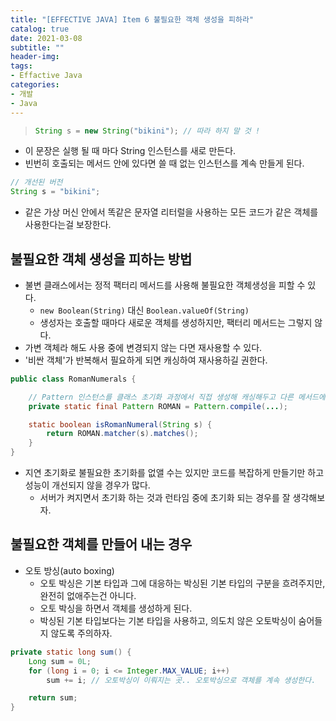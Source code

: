 ```yaml
---
title: "[EFFECTIVE JAVA] Item 6 불필요한 객체 생성을 피하라"
catalog: true
date: 2021-03-08
subtitle: ""
header-img:
tags:
- Effactive Java
categories:
- 개발
- Java
---
```

> ```java 
> String s = new String("bikini"); // 따라 하지 말 것 !
> ```
- 이 문장은 실행 될 때 마다 String 인스턴스를 새로 만든다.
- 빈번히 호출되는 메서드 안에 있다면 쓸 때 없는 인스턴스를 계속 만들게 된다.

```java 
// 개선된 버전
String s = "bikini";
```
- 같은 가상 머신 안에서 똑같은 문자열 리터럴을 사용하는 모든 코드가 같은 객체를 사용한다는걸 보장한다.

## 불필요한 객체 생성을 피하는 방법
- 불변 클래스에서는 정적 팩터리 메서드를 사용해 불필요한 객체생성을 피할 수 있다.
    - `new Boolean(String)` 대신 `Boolean.valueOf(String)`
    - 생성자는 호출할 때마다 새로운 객체를 생성하지만, 팩터리 메서드는 그렇지 않다.
- 가변 객체라 해도 사용 중에 변경되지 않는 다면 재사용할 수 있다.
- '비싼 객체'가 반복해서 필요하게 되면 캐싱하여 재사용하길 권한다.
```java
public class RomanNumerals {

    // Pattern 인스턴스를 클래스 초기화 과정에서 직접 생성해 캐싱해두고 다른 메서드에서 이 인스턴스를 재사용한다.
    private static final Pattern ROMAN = Pattern.compile(...);

    static boolean isRomanNumeral(String s) {
        return ROMAN.matcher(s).matches();
    }
}
```
- 지연 초기화로 불필요한 초기화를 없앨 수는 있지만 코드를 복잡하게 만들기만 하고 성능이 개선되지 않을 경우가 많다.
    - 서버가 켜지면서 초기화 하는 것과 런타임 중에 초기화 되는 경우를 잘 생각해보자.

## 불필요한 객체를 만들어 내는 경우
- 오토 방싱(auto boxing)
    - 오토 박싱은 기본 타입과 그에 대응하는 박싱된 기본 타입의 구분을 흐려주지만, 완전히 없애주는건 아니다.
    - 오토 박싱을 하면서 객체를 생성하게 된다.
    - 박싱된 기본 타입보다는 기본 타입을 사용하고, 의도치 않은 오토박싱이 숨어들지 않도록 주의하자.
```java
private static long sum() {
    Long sum = 0L;
    for (long i = 0; i <= Integer.MAX_VALUE; i++)
        sum += i; // 오토박싱이 이뤄지는 곳.. 오토박싱으로 객체를 계속 생성한다.

    return sum;
}
```